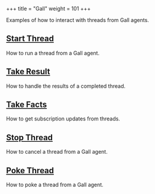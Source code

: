 +++
title = "Gall"
weight = 101
+++

Examples of how to interact with threads from Gall agents.

## [Start Thread](/userspace/threads/examples/gall/start-thread)

How to run a thread from a Gall agent.

## [Take Result](/userspace/threads/examples/gall/take-result)

How to handle the results of a completed thread.

## [Take Facts](/userspace/threads/examples/gall/take-facts)

How to get subscription updates from threads.

## [Stop Thread](/userspace/threads/examples/gall/stop-thread)

How to cancel a thread from a Gall agent.

## [Poke Thread](/userspace/threads/tutorials/gall/poke-thread)

How to poke a thread from a Gall agent.
